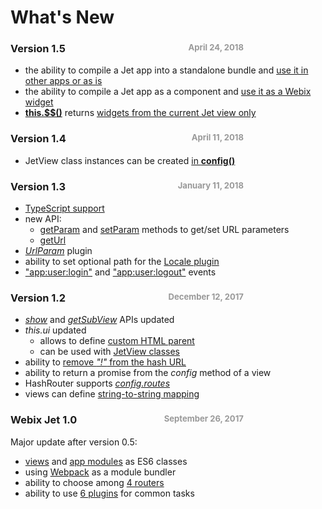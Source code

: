 <style>
.date{
    color:#999;
    font-size:80%;
    float:right;
    padding-right:10em;
}
</style>

# What's New

### Version 1.5 <span class="date">April 24, 2018</span>

- the ability to compile a Jet app into a standalone bundle and [use it in other apps or as is](practice/deploy.md)
- the ability to compile a Jet app as a component and [use it as a Webix widget](practice/deploy.md)
- [**this.$$()**](details/views.md#id) returns [widgets from the current Jet view only](details/referencing.md#controls)

### Version 1.4 <span class="date">April 11, 2018</span>

- JetView class instances can be created [in **config()**](practice/nested.md#subgrid)

### Version 1.3 <span class="date">January 11, 2018</span>

- [TypeScript support](practice/typescript.md)
- new API:
    - [getParam](details/views.md#getparam) and [setParam](details/views.md#setparam) methods to get/set URL parameters
    - [getUrl](details/views.md)
- [*UrlParam*](details/plugins.md#urlparam) plugin
- ability to set optional path for the [Locale plugin](details/plugins.md#locale)
- ["app:user:login"](details/inner_events.md#login) and ["app:user:logout"](details/inner_events.md#logout) events

### Version 1.2 <span class="date">December 12, 2017</span>

- [*show*](details/views.md#show) and [*getSubView*](details/views.md#getsub) APIs updated
- *this.ui* updated
    - allows to define [custom HTML parent](details/views.md#container)
    - can be used with [JetView classes](details/popups.md#class)
- ability to [remove *"!"* from the hash URL](details/routers.md#hash)
- ability to return a promise from the *config* method of a view
- HashRouter supports [*config.routes*](details/app_config.md#routes)
- views can define [string-to-string mapping](details/app_config.md#views)

### Webix Jet 1.0 <span class="date">September 26, 2017</span>

Major update after version 0.5:
- [views](basic/views.md) and [app modules](basic/app.md) as ES6 classes
- using [Webpack](practice/webpackconfig.md) as a module bundler
- ability to choose among [4 routers](details/routers.md)
- ability to use [6 plugins](details/plugins.md) for common tasks
